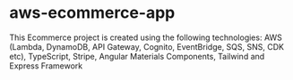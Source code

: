# aws-ecommerce-app
This Ecommerce  project is created using the following technologies:  AWS (Lambda, DynamoDB, API Gateway, Cognito, EventBridge, SQS, SNS, CDK etc), TypeScript, Stripe, Angular Materials Components, Tailwind and Express Framework
